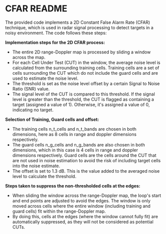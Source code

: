 # CFAR README

The provided code implements a 2D Constant False Alarm Rate (CFAR) technique, which is used in radar signal processing to detect targets in a noisy environment. The code follows these steps:

**Implementation steps for the 2D CFAR process:**
* The entire 2D range-Doppler map is processed by sliding a window across the map.
* For each Cell Under Test (CUT) in the window, the average noise level is calculated from the surrounding training cells. Training cells are a set of cells surrounding the CUT which do not include the guard cells and are used to estimate the noise level.
* The threshold is set as the noise level offset by a certain Signal to Noise Ratio (SNR) value.
* The signal level of the CUT is compared to this threshold. If the signal level is greater than the threshold, the CUT is flagged as containing a target (assigned a value of 1). Otherwise, it's assigned a value of 0, indicating no target.

**Selection of Training, Guard cells and offset:**
* The training cells n_t_cells and n_t_bands are chosen in both dimensions, here as 8 cells in range and doppler dimensions respectively.
* The guard cells n_g_cells and n_g_bands are also chosen in both dimensions, which in this case is 4 cells in range and doppler dimensions respectively. Guard cells are the cells around the CUT that are not used in noise estimation to avoid the risk of including target cells into the noise estimate.
* The offset is set to 1.3 dB. This is the value added to the averaged noise level to calculate the threshold.

**Steps taken to suppress the non-thresholded cells at the edges:**
* When sliding the window across the range-Doppler map, the loop's start and end points are adjusted to avoid the edges. The window is only moved across cells where the entire window (including training and guard cells) fit within the range-Doppler map.
* By doing this, cells at the edges (where the window cannot fully fit) are automatically suppressed, as they will not be considered as potential CUTs.
